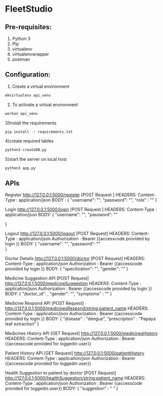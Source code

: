 # FleetStudio

## Pre-requisites:
1) Python 3
2) Pip
3) virtualenv
4) virtualenvwrapper
5) postman 

## Configuration:
1) Create a virtual environment 
```sh
mkvirtualenv api_venv
```
2) To activate a virtual environment
```sh
workon api_venv
```
3)Install the requirements
```sh
pip install -r requirements.txt
```
4)create required tables
```sh
python3 createDB.py
```
5)start the server on local host
```
python3 app.py
```

## APIs
Register
http://127.0.0.1:5000/register                        [POST Request ]
HEADERS:
Content-Type : application/json
BODY :
{
	"username": "",
	"password": "",
	"role" : ""	
}

Login
http://127.0.0.1:5000/login                           [POST Request ]
HEADERS:
Content-Type : application/json
BODY:
{
	"username": "",
	"password": ""
	
}


Logout
http://127.0.0.1:5000/logout                           [POST Request]
HEADERS:
Content-Type : application/json
Authorization : Bearer {{accesscode provided by login }}
BODY:
{
	"username": "",
	"password": ""	
}

Doctor Details
http://127.0.0.1:5000/doctor			      [POST Request]
HEADERS:
Content-Type : application/json
Authorization : Bearer {{accesscode provided by login }}
BODY:
{
	"specilization": "",
	"gender": ""
}

Medicine Suggestion API                                 [POST Request]
http://127.0.0.1:5000/medicineSuggestion
HEADERS:
Content-Type : application/json
Authorization : Bearer {{accesscode provided by login }}
BODY:
{
	"doctor_id": ,
	"gender": "",
	"symptoms" : ""
}

Medicine Respond API                                     [POST Request]
http://127.0.0.1:5000/medicinesRespond/<string:patient_name>
HEADERS:
Content-Type : application/json
Authorization : Bearer {{accesscode provided by login }}
BODY:
{
	"disease" : "dengue",
	"prescription" : "Papaya leaf extraction"
}

Medicines History API                                     [GET Request]
http://127.0.0.1:5000/medicinesHistory
HEADERS:
Content-Type : application/json
Authorization : Bearer {{accesscode provided for loggedin user}}

Patient History API                                       [GET Request]
http://127.0.0.1:5000/patientHistory
HEADERS:
Content-Type : application/json
Authorization : Bearer {{accesscode provided for loggedin user}}


Health Suggestion to patient by doctor                    [POST Request]
http://127.0.0.1:5000/healthSuggestion/<string:patient_name>
HEADERS:
Content-Type : application/json
Authorization : Bearer {{accesscode provided for loggedin user}}
BODY:
{
	"suggestion" : " "
}









